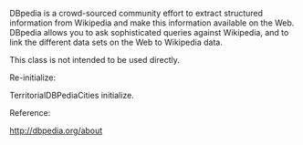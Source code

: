 DBpedia is a crowd-sourced community effort to extract structured information from Wikipedia and make this information available on the Web. DBpedia allows you to ask sophisticated queries against Wikipedia, and to link the different data sets on the Web to Wikipedia data.

This class is not intended to be used directly.

Re-initialize:

TerritorialDBPediaCities initialize.

Reference:

http://dbpedia.org/about